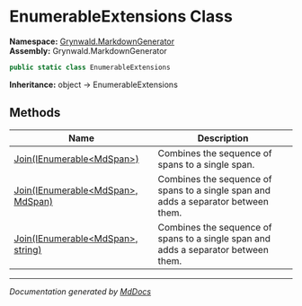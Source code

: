 ﻿<!--  
  <auto-generated>   
    The contents of this file were generated by a tool.  
    Changes to this file may be list if the file is regenerated  
  </auto-generated>   
-->

# EnumerableExtensions Class

**Namespace:** [Grynwald.MarkdownGenerator](../index.md)  
**Assembly:** Grynwald.MarkdownGenerator

```csharp
public static class EnumerableExtensions
```

**Inheritance:** object → EnumerableExtensions

## Methods

| Name                                                                                | Description                                                                        |
| ----------------------------------------------------------------------------------- | ---------------------------------------------------------------------------------- |
| [Join(IEnumerable\<MdSpan\>)](methods/Join.md#joinienumerablemdspan)                | Combines the sequence of spans to a single span.                                   |
| [Join(IEnumerable\<MdSpan\>, MdSpan)](methods/Join.md#joinienumerablemdspan-mdspan) | Combines the sequence of spans to a single span and adds a separator between them. |
| [Join(IEnumerable\<MdSpan\>, string)](methods/Join.md#joinienumerablemdspan-string) | Combines the sequence of spans to a single span and adds a separator between them. |

___

*Documentation generated by [MdDocs](https://github.com/ap0llo/mddocs)*
